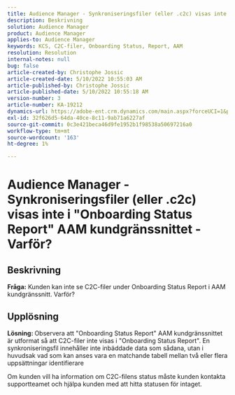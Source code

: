 ```yaml
---
title: Audience Manager - Synkroniseringsfiler (eller .c2c) visas inte i "Onboarding Status Report" AAM kundgränssnittet - Varför?
description: Beskrivning
solution: Audience Manager
product: Audience Manager
applies-to: Audience Manager
keywords: KCS, C2C-filer, Onboarding Status, Report, AAM
resolution: Resolution
internal-notes: null
bug: false
article-created-by: Christophe Jossic
article-created-date: 5/10/2022 10:55:03 AM
article-published-by: Christophe Jossic
article-published-date: 5/10/2022 10:55:18 AM
version-number: 3
article-number: KA-19212
dynamics-url: https://adobe-ent.crm.dynamics.com/main.aspx?forceUCI=1&pagetype=entityrecord&etn=knowledgearticle&id=988a5ca3-4fd0-ec11-a7b5-00224809c101
exl-id: 32f626d5-64da-40ce-8c11-9ab71a6227af
source-git-commit: 0c3e421beca46d9fe1952b1f98538a50697216a0
workflow-type: tm+mt
source-wordcount: '163'
ht-degree: 1%

---
```


# Audience Manager - Synkroniseringsfiler (eller .c2c) visas inte i &quot;Onboarding Status Report&quot; AAM kundgränssnittet - Varför?

## Beskrivning

<b>Fråga:</b> Kunden kan inte se C2C-filer under Onboarding Status Report i AAM kundgränssnitt. Varför?

## Upplösning


<b>Lösning: </b>Observera att &quot;Onboarding Status Report&quot; AAM kundgränssnittet är utformat så att C2C-filer inte visas i &quot;Onboarding Status Report&quot;. En synkroniseringsfil innehåller inte inbäddade data som sådana, utan i huvudsak vad som kan anses vara en matchande tabell mellan två eller flera uppsättningar identifierare

Om kunden vill ha information om C2C-filens status måste kunden kontakta supportteamet och hjälpa kunden med att hitta statusen för intaget.
